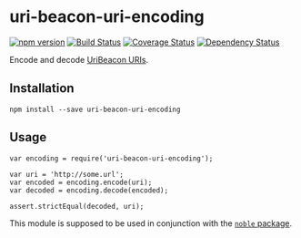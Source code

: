 # uri-beacon-uri-encoding
[![npm version](https://badge.fury.io/js/uri-beacon-decode.svg)](http://badge.fury.io/js/uri-beacon-decode)
[![Build Status](https://travis-ci.org/pgaubatz/node-uri-beacon-decode.svg?branch=master)](https://travis-ci.org/pgaubatz/node-uri-beacon-decode)
[![Coverage Status](https://coveralls.io/repos/pgaubatz/node-uri-beacon-decode/badge.svg?branch=master)](https://coveralls.io/r/pgaubatz/node-uri-beacon-decode?branch=master)
[![Dependency Status](https://david-dm.org/pgaubatz/node-uri-beacon-decode.svg)](https://david-dm.org/pgaubatz/node-uri-beacon-decode)

Encode and decode [UriBeacon URIs](https://github.com/google/uribeacon/blob/master/specification/AdvertisingMode.md).  

## Installation

    npm install --save uri-beacon-uri-encoding

## Usage
    var encoding = require('uri-beacon-uri-encoding');
    
    var uri = 'http://some.url';
    var encoded = encoding.encode(uri);
    var decoded = encoding.decode(encoded);
    
    assert.strictEqual(decoded, uri);

This module is supposed to be used in conjunction with the [`noble` package](https://github.com/sandeepmistry/noble).
